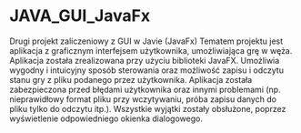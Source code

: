 # JAVA_GUI_JavaFx
Drugi projekt zaliczeniowy z GUI w Javie (JavaFx)
Tematem projektu jest aplikacja z graficznym interfejsem użytkownika, umożliwiająca grę w węża. Aplikacja została zrealizowana przy użyciu biblioteki JavaFX. Umożliwia wygodny i intuicyjny sposób sterowania oraz możliwość zapisu i odczytu stanu gry z pliku podanego przez użytkownika. Aplikacja została zabezpieczona przed błędami użytkownika oraz innymi problemami (np. nieprawidłowy format pliku przy wczytywaniu, próba zapisu danych do pliku tylko do odczytu itp.). Wszystkie wyjątki zostały obsłużone, poprzez wyświetlenie odpowiedniego okienka dialogowego.
